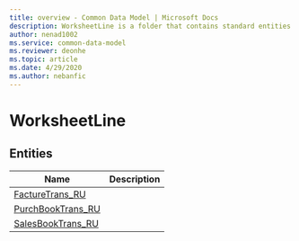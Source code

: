 ```yaml
---
title: overview - Common Data Model | Microsoft Docs
description: WorksheetLine is a folder that contains standard entities related to the Common Data Model.
author: nenad1002
ms.service: common-data-model
ms.reviewer: deonhe
ms.topic: article
ms.date: 4/29/2020
ms.author: nebanfic
---
```


# WorksheetLine


## Entities

|Name|Description|
|---|---|
|[FactureTrans_RU](FactureTrans_RU.md)||
|[PurchBookTrans_RU](PurchBookTrans_RU.md)||
|[SalesBookTrans_RU](SalesBookTrans_RU.md)||
